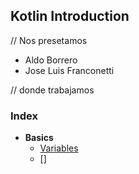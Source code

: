 ## Kotlin Introduction

// Nos presetamos

* Aldo Borrero
* Jose Luis Franconetti

// donde trabajamos


### Index

- **Basics**
  - [Variables](basics/variables/variables.md)
  - []

